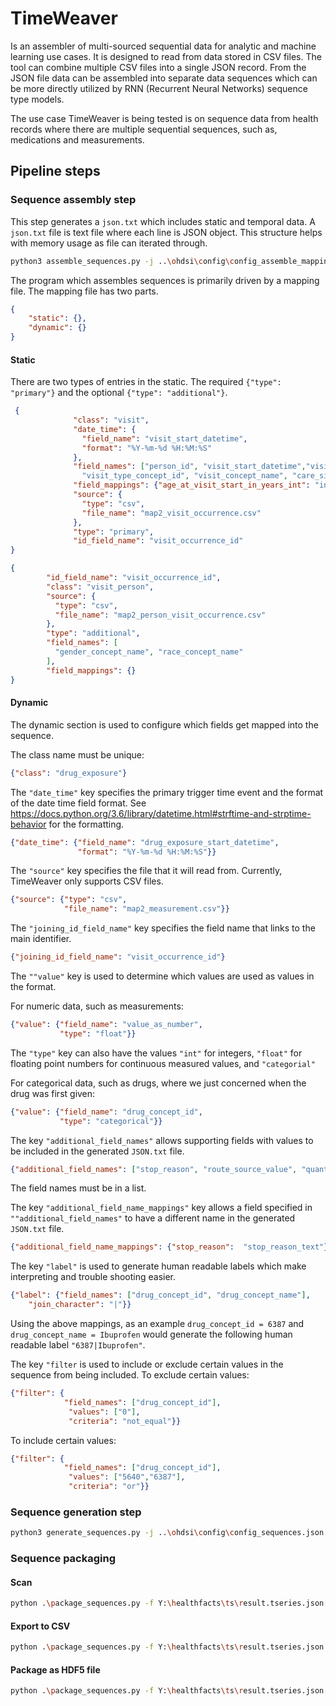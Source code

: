 # TimeWeaver

Is an assembler of multi-sourced sequential data for analytic and machine learning 
use cases. It is designed to read from data stored in CSV files. The tool can 
combine multiple CSV files into a single JSON record. From the JSON file data
can be assembled into separate data sequences which can be more directly utilized by 
RNN (Recurrent Neural Networks) sequence type models.

The use case TimeWeaver is being tested is on sequence data from health records 
where there are multiple sequential sequences, such as, medications and 
measurements.

## Pipeline steps

### Sequence assembly step

This step generates a `json.txt` which includes static and temporal data. A 
`json.txt` file is text file where each line is JSON object. This structure helps 
with memory usage as file can iterated through.

```bash
python3 assemble_sequences.py -j ..\ohdsi\config\config_assemble_mapping.json -i Y:\ds\ts\ -o Y:\ds\ts\tseries.json.txt
```

The program which assembles sequences is primarily driven by a mapping file. The mapping file has two parts.
```json
{
    "static": {},
    "dynamic": {}
}
```

#### Static ####

There are two types of entries in the static. The required `{"type": "primary"}` and
the optional `{"type": "additional"}`.

```json
 {
              "class": "visit",
              "date_time": {
                "field_name": "visit_start_datetime",
                "format": "%Y-%m-%d %H:%M:%S"
              },
              "field_names": ["person_id", "visit_start_datetime","visit_start_datetime", "age_at_visit_start_in_years_int",
                "visit_type_concept_id", "visit_concept_name", "care_site_name"],
              "field_mappings": {"age_at_visit_start_in_years_int": "int", "person_id": "int"},
              "source": {
                "type": "csv",
                "file_name": "map2_visit_occurrence.csv"
              },
              "type": "primary",
              "id_field_name": "visit_occurrence_id"
}
```

```json
{
        "id_field_name": "visit_occurrence_id",
        "class": "visit_person",
        "source": {
          "type": "csv",
          "file_name": "map2_person_visit_occurrence.csv"
        },
        "type": "additional",
        "field_names": [
          "gender_concept_name", "race_concept_name"
        ],
        "field_mappings": {}
}
```

#### Dynamic ####

The dynamic section is used to configure which fields get mapped into the sequence.

The class name must be unique:
```json
{"class": "drug_exposure"}
```

The `"date_time"` key specifies the primary trigger time event and the format of the
date time field format. See https://docs.python.org/3.6/library/datetime.html#strftime-and-strptime-behavior
for the formatting.
```json
{"date_time": {"field_name": "drug_exposure_start_datetime",
               "format": "%Y-%m-%d %H:%M:%S"}}
```

The `"source"` key specifies the file that it will read from. Currently, TimeWeaver
only supports CSV files.
```json
{"source": {"type": "csv",
            "file_name": "map2_measurement.csv"}}
```

The `"joining_id_field_name"` key specifies the field name that links to the 
main identifier.
```json
{"joining_id_field_name": "visit_occurrence_id"}
```

The `""value"` key is used to determine which values are used as
values in the format.

For numeric data, such as measurements:
```json
{"value": {"field_name": "value_as_number",
           "type": "float"}}
```
The `"type"` key can also have the values `"int"` for integers, `"float"` for
floating point numbers for continuous measured values, and `"categorial"`

For categorical data, such as drugs, where we just concerned when the drug
was first given:
```json
{"value": {"field_name": "drug_concept_id",
           "type": "categorical"}}
```

The key `"additional_field_names"` allows supporting fields with values to be 
included in the generated `JSON.txt` file.
```json
{"additional_field_names": ["stop_reason", "route_source_value", "quantity","dose_unit_source_value"]}
```
The field names must be in a list.

The key `"additional_field_name_mappings"` key allows a field specified 
in `""additional_field_names"` to have a different name in the generated 
`JSON.txt` file.
```json
{"additional_field_name_mappings": {"stop_reason":  "stop_reason_text"}}
```

The key `"label"` is used to generate human readable labels which make
interpreting and trouble shooting easier.
```json
{"label": {"field_names": ["drug_concept_id", "drug_concept_name"],
    "join_character": "|"}}
```
Using the above mappings, as an example `drug_concept_id = 6387` and `drug_concept_name = Ibuprofen`
would generate the following human readable label `"6387|Ibuprofen"`.

The key `"filter` is used to include or exclude certain values in the sequence from being 
included. To exclude certain values:
```json
{"filter": {
            "field_names": ["drug_concept_id"],
             "values": ["0"],
             "criteria": "not_equal"}}
```
To include certain values:
```json
{"filter": {
            "field_names": ["drug_concept_id"],
             "values": ["5640","6387"],
             "criteria": "or"}}
```

### Sequence generation step

```bash
python3 generate_sequences.py -j ..\ohdsi\config\config_sequences.json -i Y:\ds\ts\tseries.json.txt -o Y:\ds\ts\result.tseries.json.txt
```

### Sequence packaging

#### Scan

```bash
python .\package_sequences.py -f Y:\healthfacts\ts\result.tseries.json.txt -c scan -b ohdsi -d Y:\ds\ts\output\
```

#### Export to CSV

```bash
python .\package_sequences.py -f Y:\healthfacts\ts\result.tseries.json.txt -c csv -b ohdsi -d Y:\ds\ts\output\
```

#### Package as HDF5 file

```bash
python .\package_sequences.py -f Y:\healthfacts\ts\result.tseries.json.txt -c csv -b ohdsi -d Y:\ds\ts\output\
```

